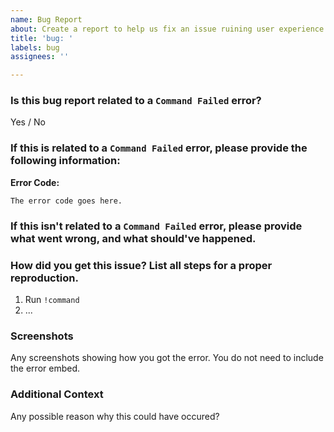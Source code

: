 ```yaml
---
name: Bug Report
about: Create a report to help us fix an issue ruining user experience.
title: 'bug: '
labels: bug
assignees: ''

---
```


### Is this bug report related to a `Command Failed` error?
Yes / No

### If this is related to a `Command Failed` error, please provide the following information:
**Error Code:**
```
The error code goes here.
```

### If this isn't related to a `Command Failed` error, please provide what went wrong, and what should've happened.

### How did you get this issue? List all steps for a proper reproduction.
1. Run `!command`
2. ...

### Screenshots
Any screenshots showing how you got the error. You do not need to include the error embed.

### Additional Context
Any possible reason why this could have occured?
